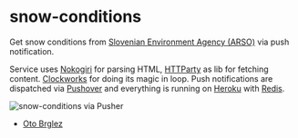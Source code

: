 # snow-conditions

Get snow conditions from [Slovenian Environment Agency (ARSO)](http://www.arso.gov.si/vreme/napovedi%20in%20podatki/snegraz.html) via push notification.

Service uses [Nokogiri](http://nokogiri.org/) for parsing HTML, [HTTParty](https://github.com/jnunemaker/httparty) as lib for fetching content. [Clockworks](https://github.com/adamwiggins/clockwork) for doing its magic in loop. Push notifications are dispatched via [Pushover](https://pushover.net) and everything is running on [Heroku](https://www.heroku.com/) with [Redis](http://redis.io).


![snow-conditions via Pusher](https://dl.dropboxusercontent.com/u/697441/snow-conditions.png)

- [Oto Brglez](https://github.com/otobrglez)
